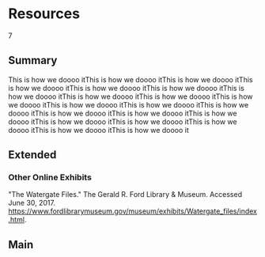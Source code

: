 # Resources

7

## Summary

This is how we doooo itThis is how we doooo itThis is how we doooo itThis is how we doooo itThis is how we doooo itThis is how we doooo itThis is how we doooo itThis is how we doooo itThis is how we doooo itThis is how we doooo itThis is how we doooo itThis is how we doooo itThis is how we doooo itThis is how we doooo itThis is how we doooo itThis is how we doooo itThis is how we doooo itThis is how we doooo itThis is how we doooo itThis is how we doooo itThis is how we doooo it


## Extended
### Other Online Exhibits
"The Watergate Files." The Gerald R. Ford Library & Museum. Accessed June 30, 2017. https://www.fordlibrarymuseum.gov/museum/exhibits/Watergate_files/index.html.


## Main

